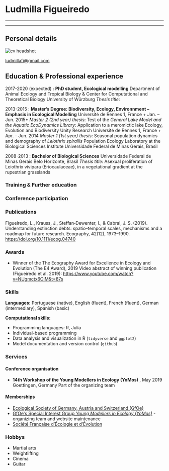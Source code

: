 Ludmilla Figueiredo
====================

-----------------------------------------------------------
> 
-----------------------------------------------------------

Personal details
----------------
![cv headshot](./pictures/cv_headshot.jpg)

ludmillafi@gmail.com

Education & Professional experience
-----------------------------------
2017-2020 (expected)
:	**PhD student, Ecological modelling**
	Department of Animal Ecology and Tropical Biology & Center for Computational and Theoretical Biology
	University of Würzburg
	*Thesis title*:  
	
2013-2015
:	**Master’s Degree: Biodiversity, Ecology, Environnment – Emphasis in Ecological Modelling**
	Université de Rennes 1, France
		+ Jan. – Jun. 2015*
		*Master 2 (2nd year) thesis*: Test of the *General Lake Model and the Aquatic EcoDynamics Library*: Application to a meromictic lake
		Ecology, Evolution and Biodiversity Unity Research
		Université de Rennes 1, France
		+ Apr. – Jun. 2014
		*Master 1 (1st year) thesis*: Seasonal population dynamics and demography of *Leiothrix spirallis*
		Population Ecology Laboratory at the Biological Sciences Institute
		Universidade Federal de Minas Gerais, Brasil

2008-2013
:	**Bachelor of Biological Sciences**
	Universidade Federal de Minas Gerais
	Belo Horizonte, Brasil
	*Thesis title*: Asexual proliferation of Leiothrix vivipara (Eriocaulaceae), in a vegetational gradient at the rupestrian grasslands

### Training & Further education


### Conference participation


### Publications

Figueiredo, L., Krauss, J., Steffan‐Dewenter, I., & Cabral, J. S. (2019). Understanding extinction debts: spatio–temporal scales, mechanisms and a roadmap for future research. Ecography, 42(12), 1973–1990. https://doi.org/10.1111/ecog.04740

### Awards

+ Winner of the The Ecography Award for Excellence in Ecology and Evolution (The E4 Award), 2019
	Video abstract of winning publication (Figueiredo et al. 2019): https://www.youtube.com/watch?v=NUgmctx6OlM&t=87s

### Skills

**Languages:** Portuguese (native), English (fluent), French (fluent), German (intermediary), Spanish (basic)

**Computational skills:**

 + Programming languages: R, Julia
 + Individual-based programming
 + Data analysis and visualization in R (`tidyverse` and `ggplot2`)
 + Model documentation and version control (`github`)

### Services

#### Conference organisation

+ **14th Workshop of the Young Modellers in Ecology (YoMos)** , May 2019
Goettingen, Germany
Part of the organizing team
	
#### Memberships

+ [Ecological Society of Germany, Austria and Switzerland (GfOe)](https://www.gfoe.org/en)
+ [GfOe's Special Interest Group *Young Modellers in Ecology (YoMos)*](https://www.yomos.org/) - organizing team and website maintenance
+ [Société Française d’Écologie et d’Évolution](https://www.sfecologie.org/)

### Hobbys

+ Martial arts
+ Weightlifting
+ Cinema 
+ Guitar
